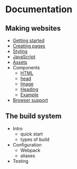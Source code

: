 # Documentation

## Making websites
- [Getting started]('./getting-started.md)
- [Creating pages]('./html.md')
- [Styling]('./css.md')
- [JavaScript]('javascript.md')
- [Assets]('./assets.md)
- Components
  - [HTML]('./components/html.md')
  - [head]('./components/head.md')
  - [Image]('./components/image.md')
  - [Heading]('./components/heading.md')
  - [Example]('./components/example.md')
- [Browser support]('./browser-support.md)

## The build system
- Intro
  - quick start
  - types of build
- Configuration
  - Webpack
  - aliases
- Testing